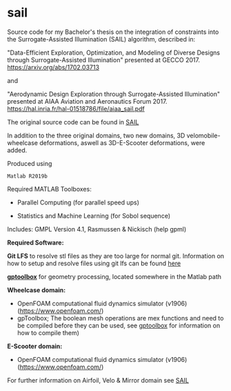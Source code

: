# sail
Source code for my Bachelor's thesis on the integration of constraints into the Surrogate-Assisted Illumination (SAIL) algorithm,
described in: 

"Data-Efficient Exploration, Optimization, and Modeling of Diverse Designs
 through Surrogate-Assisted Illumination" presented at GECCO 2017. 
https://arxiv.org/abs/1702.03713

and 

"Aerodynamic Design Exploration through Surrogate-Assisted Illumination"
presented at AIAA Aviation and Aeronautics Forum 2017.
https://hal.inria.fr/hal-01518786/file/aiaa_sail.pdf

The original source code can be found in [SAIL](https://github.com/alexander-hagg/sail)

In addition to the three original domains, two new domains, 3D velomobile-wheelcase deformations, aswell as 3D-E-Scooter deformations, were added.


Produced using

    Matlab R2019b


Required MATLAB Toolboxes:

* Parallel Computing (for parallel speed ups)

* Statistics and Machine Learning (for Sobol sequence)


Includes:
    GMPL  Version 4.1, Rasmussen & Nickisch (help gpml)

**Required Software:**

**Git LFS** to resolve stl files as they are too large for normal git. Information on how to setup and resolve files using git lfs can be found [here](https://docs.github.com/en/github/managing-large-files/versioning-large-files)

**[gptoolbox](https://github.com/alecjacobson/gptoolbox/)** for geometry processing, located somewhere in the Matlab path

**Wheelcase domain:**
* OpenFOAM computational fluid dynamics simulator (v1906)(https://www.openfoam.com/)
* gpToolbox; The boolean mesh operations are mex functions and need to be compiled before they can be used, see [gptoolbox](https://github.com/alecjacobson/gptoolbox/blob/master/README.md) for information on how to compile them)

**E-Scooter domain:**
* OpenFOAM computational fluid dynamics simulator (v1906)(https://www.openfoam.com/)        
	
For further information on Airfoil, Velo & Mirror domain see [SAIL](https://github.com/alexander-hagg/sail)
